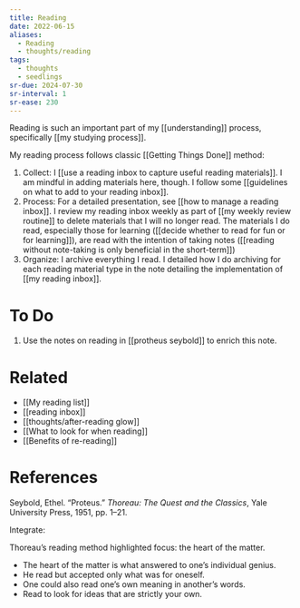 ```yaml
---
title: Reading
date: 2022-06-15
aliases:
  - Reading
  - thoughts/reading
tags:
  - thoughts
  - seedlings
sr-due: 2024-07-30
sr-interval: 1
sr-ease: 230
---
```

Reading is such an important part of my [[understanding]] process, specifically [[my studying process]].

My reading process follows classic [[Getting Things Done]] method:

1. Collect: I [[use a reading inbox to capture useful reading materials]]. I am mindful in adding materials here, though. I follow some [[guidelines on what to add to your reading inbox]].
3. Process: For a detailed presentation, see [[how to manage a reading inbox]]. I review my reading inbox weekly as part of [[my weekly review routine]] to delete materials that I will no longer read. The materials I do read, especially those for learning ([[decide whether to read for fun or for learning]]), are read with the intention of taking notes ([[reading without note-taking is only beneficial in the short-term]])
4. Organize: I archive everything I read. I detailed how I do archiving for each reading material type in the note detailing the implementation of [[my reading inbox]].

# To Do

1. Use the notes on reading in [[protheus seybold]] to enrich this note.

# Related

- [[My reading list]]
- [[reading inbox]]
- [[thoughts/after-reading glow]]
- [[What to look for when reading]]
- [[Benefits of re-reading]]

# References

Seybold, Ethel. “Proteus.” _Thoreau: The Quest and the Classics_, Yale University Press, 1951, pp. 1–21.

Integrate:

Thoreau’s reading method highlighted focus: the heart of the matter.

- The heart of the matter is what answered to one’s individual genius.
- He read but accepted only what was for oneself.
- One could also read one’s own meaning in another’s words.
- Read to look for ideas that are strictly your own.